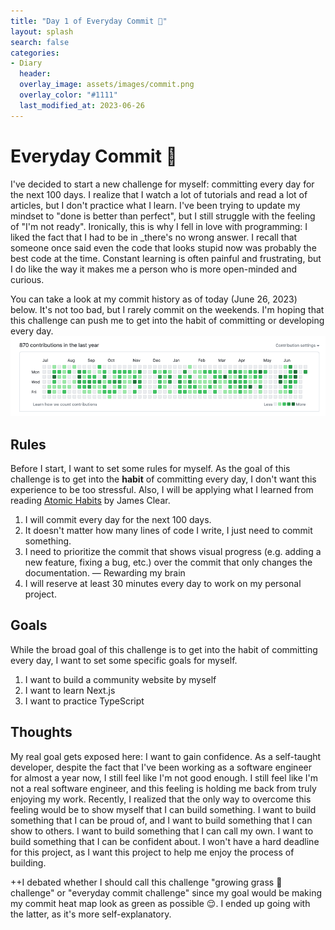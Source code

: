 ```yaml
---
title: "Day 1 of Everyday Commit 📖"
layout: splash
search: false
categories:
- Diary
  header:
  overlay_image: assets/images/commit.png
  overlay_color: "#1111"
  last_modified_at: 2023-06-26
---
```

# Everyday Commit 📖

I've decided to start a new challenge for myself: committing every day for the next 100 days. I realize that I watch a lot of tutorials and read a lot of articles, but I don't practice what I learn. I've been trying to update my mindset to "done is better than perfect", but I still struggle with the feeling of "I'm not ready". Ironically, this is why I fell in love with programming: I liked the fact that I had to be in _there's no wrong answer. I recall that someone once said even the code that looks stupid now was probably the best code at the time. Constant learning is often painful and frustrating, but I do like the way it makes me a person who is more open-minded and curious.

You can take a look at my commit history as of today (June 26, 2023) below. It's not too bad, but I rarely commit on the weekends. I'm hoping that this challenge can push me to get into the habit of committing or developing every day.
![commitHistory.png](/assets/images/commitHistory.png)

## Rules
Before I start, I want to set some rules for myself. As the goal of this challenge is to get into the **habit** of committing every day, I don't want this experience to be too stressful. Also, I will be applying what I learned from reading [Atomic Habits](https://jamesclear.com/atomic-habits) by James Clear.

1. I will commit every day for the next 100 days.
2. It doesn't matter how many lines of code I write, I just need to commit something.
3. I need to prioritize the commit that shows visual progress (e.g. adding a new feature, fixing a bug, etc.) over the commit that only changes the documentation. — Rewarding my brain
4. I will reserve at least 30 minutes every day to work on my personal project.

## Goals
While the broad goal of this challenge is to get into the habit of committing every day, I want to set some specific goals for myself.
1. I want to build a community website by myself
2. I want to learn Next.js
3. I want to practice TypeScript

## Thoughts
My real goal gets exposed here: I want to gain confidence. As a self-taught developer, despite the fact that I've been working as a software engineer for almost a year now, I still feel like I'm not good enough. I still feel like I'm not a real software engineer, and this feeling is holding me back from truly enjoying my work. Recently, I realized that the only way to overcome this feeling would be to show myself that I can build something. I want to build something that I can be proud of, and I want to build something that I can show to others. I want to build something that I can call my own. I want to build something that I can be confident about. I won't have a hard deadline for this project, as I want this project to help me enjoy the process of building.


++I debated whether I should call this challenge "growing grass 🌱challenge" or "everyday commit challenge" since my goal would be making my commit heat map look as green as possible 😌. I ended up going with the latter, as it's more self-explanatory.
